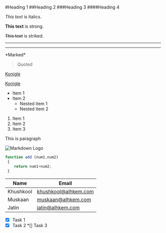 <!-- Markdown is a light weight markup language, which is widely used by the web developers. 
     Markdown files usually have an extension as ".md". 
     This language is used for various purposes like preparing blog posts/forums. But it is mainly popular to write the README.md files on Github and generate meaningful commits. -->

<!-- LETS BEGIN -->


<!--This is a comment-->

<!-- Headings -->
#Heading 1 
##Heading 2 
###Heading 3
####Heading 4

<!--Italics-->
*This text* is italics. 

<!--Strong/Bold -->
**This text** is strong.

<!--Strikethrough-->
~~This text~~ is striked. 

<!--Horizontal Rule-->
___
---

<!--Show Marks-->
\*Marked\*

<!--Blockquote-->
>Quoted

<!--Link-->
[Konigle](https://www.konigle.com)

<!--Hover-->
[Konigle](https://www.konigle.com "Welcome to Konigle")

<!--UL-->
* Item 1
* Item 2
  * Nested item 1
  * Nested item 2

<!--OL-->
1. Item 1
1. Item 2
1. Item 3

<!--Inline Code Block-->
<p> This is paragraph </p>

<!--Image-->
![Markdown Logo](https://markdown-here.com/img/icon256.png)

<!--   GITHUB MARKDOWN -->

<!--Code Blocks-->
```javascript 
function add (num1,num2)
 {
 	return num1+num2;
 }
 ```

 <!--Tables-->

 |  Name    |  Email              |
 |--------- | --------------------|
 |Khushkool | khushkool@alhkem.com|
 | Muskaan  | muskaan@alhkem.com  |
 | Jatin    | jatin@alhkem.com    |

 <!--Task lists -->
 *[x] Task 1
 *[x] Task 2
 *[]  Task 3